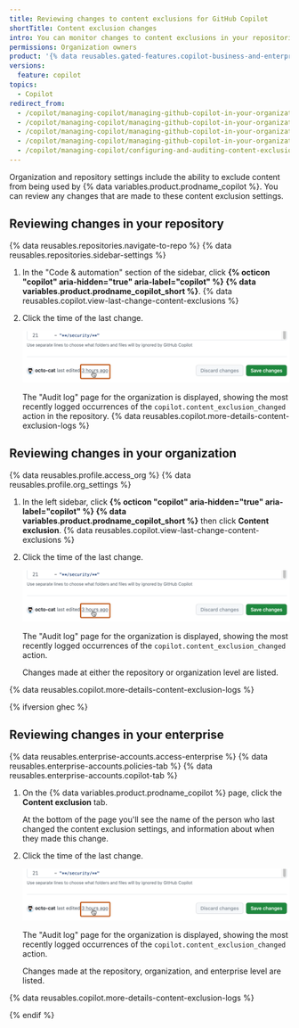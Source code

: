 ```yaml
---
title: Reviewing changes to content exclusions for GitHub Copilot
shortTitle: Content exclusion changes
intro: You can monitor changes to content exclusions in your repositories and organizations.
permissions: Organization owners
product: '{% data reusables.gated-features.copilot-business-and-enterprise %}'
versions:
  feature: copilot
topics:
  - Copilot
redirect_from:
  - /copilot/managing-copilot/managing-github-copilot-in-your-organization/reviewing-activity-related-to-github-copilot-in-your-organization/reviewing-changes-to-content-exclusions-for-github-copilot
  - /copilot/managing-copilot/managing-github-copilot-in-your-organization/managing-github-copilot-features-in-your-organization/reviewing-changes-to-content-exclusions-for-github-copilot
  - /copilot/managing-copilot/managing-github-copilot-in-your-organization/setting-policies-for-copilot-in-your-organization/reviewing-changes-to-content-exclusions-for-github-copilot
  - /copilot/managing-copilot/managing-github-copilot-in-your-organization/managing-access-to-github-copilot-in-your-organization/reviewing-changes-to-content-exclusions-for-github-copilot
  - /copilot/managing-copilot/configuring-and-auditing-content-exclusion/reviewing-changes-to-content-exclusions-for-github-copilot
---
```


Organization and repository settings include the ability to exclude content from being used by {% data variables.product.prodname_copilot %}. You can review any changes that are made to these content exclusion settings.

## Reviewing changes in your repository

{% data reusables.repositories.navigate-to-repo %}
{% data reusables.repositories.sidebar-settings %}

1. In the "Code & automation" section of the sidebar, click **{% octicon "copilot" aria-hidden="true" aria-label="copilot" %} {% data variables.product.prodname_copilot_short %}**.
{% data reusables.copilot.view-last-change-content-exclusions %}
1. Click the time of the last change.

   ![Screenshot of the last edited information. The time of change link is highlighted with a dark orange outline.](/assets/images/help/copilot/content-exclusions-last-edited-by.png)

   The "Audit log" page for the organization is displayed, showing the most recently logged occurrences of the `copilot.content_exclusion_changed` action in the repository.
{% data reusables.copilot.more-details-content-exclusion-logs %}

## Reviewing changes in your organization

{% data reusables.profile.access_org %}
{% data reusables.profile.org_settings %}

1. In the left sidebar, click **{% octicon "copilot" aria-hidden="true" aria-label="copilot" %} {% data variables.product.prodname_copilot_short %}** then click **Content exclusion**.
{% data reusables.copilot.view-last-change-content-exclusions %}
1. Click the time of the last change.

   ![Screenshot of the last edited information. The time of change link is highlighted with a dark orange outline.](/assets/images/help/copilot/content-exclusions-last-edited-by.png)

   The "Audit log" page for the organization is displayed, showing the most recently logged occurrences of the `copilot.content_exclusion_changed` action.

   Changes made at either the repository or organization level are listed.

{% data reusables.copilot.more-details-content-exclusion-logs %}

{% ifversion ghec %}

## Reviewing changes in your enterprise

{% data reusables.enterprise-accounts.access-enterprise %}
{% data reusables.enterprise-accounts.policies-tab %}
{% data reusables.enterprise-accounts.copilot-tab %}

1. On the {% data variables.product.prodname_copilot %} page, click the **Content exclusion** tab.

   At the bottom of the page you'll see the name of the person who last changed the content exclusion settings, and information about when they made this change.

1. Click the time of the last change.

   ![Screenshot of the last edited information. The time of change link is highlighted with a dark orange outline.](/assets/images/help/copilot/content-exclusions-last-edited-by.png)

   The "Audit log" page for the organization is displayed, showing the most recently logged occurrences of the `copilot.content_exclusion_changed` action.

   Changes made at the repository, organization, and enterprise level are listed.

{% data reusables.copilot.more-details-content-exclusion-logs %}

{% endif %}
